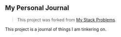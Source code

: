 ## My Personal Journal

> This project was forked from [My Stack
> Problems](git@github.com:rmkraus/kraus.house.git).

This project is a journal of things I am tinkering on.
